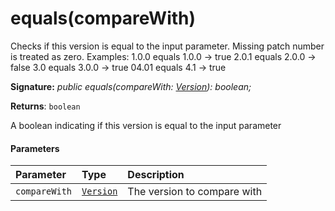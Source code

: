 # equals(compareWith)




Checks if this version is equal to the input parameter. Missing patch number is treated as zero. Examples: 1.0.0 equals 1.0.0 -> true 2.0.1 equals 2.0.0 -> false 3.0 equals 3.0.0 -> true 04.01 equals 4.1 -> true

**Signature:** _public equals(compareWith: [Version](../sp-core-library/version.md)): boolean;_

**Returns**: `boolean`



A boolean indicating if this version is equal to the input parameter

#### Parameters


| Parameter	   | Type    | Description |
|:-------------|:---------------|:------------|
| `compareWith`    | [`Version`](../sp-core-library/version.md) | The version to compare with |


